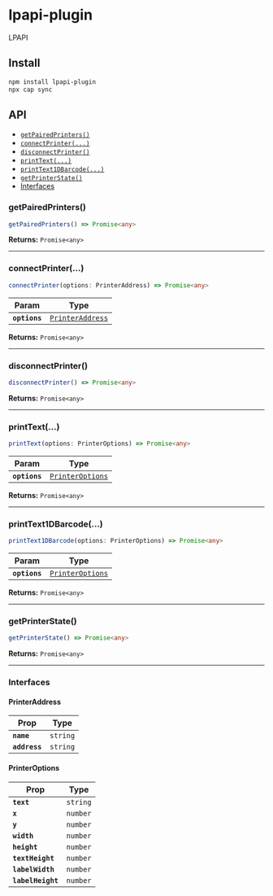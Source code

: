 # lpapi-plugin

LPAPI

## Install

```bash
npm install lpapi-plugin
npx cap sync
```

## API

<docgen-index>

- [`getPairedPrinters()`](#getpairedprinters)
- [`connectPrinter(...)`](#connectprinter)
- [`disconnectPrinter()`](#disconnectprinter)
- [`printText(...)`](#printtext)
- [`printText1DBarcode(...)`](#printtext1dbarcode)
- [`getPrinterState()`](#getprinterstate)
- [Interfaces](#interfaces)

</docgen-index>

<docgen-api>
<!--Update the source file JSDoc comments and rerun docgen to update the docs below-->

### getPairedPrinters()

```typescript
getPairedPrinters() => Promise<any>
```

**Returns:** <code>Promise&lt;any&gt;</code>

---

### connectPrinter(...)

```typescript
connectPrinter(options: PrinterAddress) => Promise<any>
```

| Param         | Type                                                      |
| ------------- | --------------------------------------------------------- |
| **`options`** | <code><a href="#printeraddress">PrinterAddress</a></code> |

**Returns:** <code>Promise&lt;any&gt;</code>

---

### disconnectPrinter()

```typescript
disconnectPrinter() => Promise<any>
```

**Returns:** <code>Promise&lt;any&gt;</code>

---

### printText(...)

```typescript
printText(options: PrinterOptions) => Promise<any>
```

| Param         | Type                                                      |
| ------------- | --------------------------------------------------------- |
| **`options`** | <code><a href="#printeroptions">PrinterOptions</a></code> |

**Returns:** <code>Promise&lt;any&gt;</code>

---

### printText1DBarcode(...)

```typescript
printText1DBarcode(options: PrinterOptions) => Promise<any>
```

| Param         | Type                                                      |
| ------------- | --------------------------------------------------------- |
| **`options`** | <code><a href="#printeroptions">PrinterOptions</a></code> |

**Returns:** <code>Promise&lt;any&gt;</code>

---

### getPrinterState()

```typescript
getPrinterState() => Promise<any>
```

**Returns:** <code>Promise&lt;any&gt;</code>

---

### Interfaces

#### PrinterAddress

| Prop          | Type                |
| ------------- | ------------------- |
| **`name`**    | <code>string</code> |
| **`address`** | <code>string</code> |

#### PrinterOptions

| Prop              | Type                |
| ----------------- | ------------------- |
| **`text`**        | <code>string</code> |
| **`x`**           | <code>number</code> |
| **`y`**           | <code>number</code> |
| **`width`**       | <code>number</code> |
| **`height`**      | <code>number</code> |
| **`textHeight`**  | <code>number</code> |
| **`labelWidth`**  | <code>number</code> |
| **`labelHeight`** | <code>number</code> |

</docgen-api>

